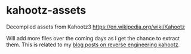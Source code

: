 # kahootz-assets
 Decompiled assets from Kahootz3 https://en.wikipedia.org/wiki/Kahootz

Will add more files over the coming days as I get the chance to extract them. This is related to my [blog posts on reverse engineering kahootz](https://rtay.io/blog/52/).
